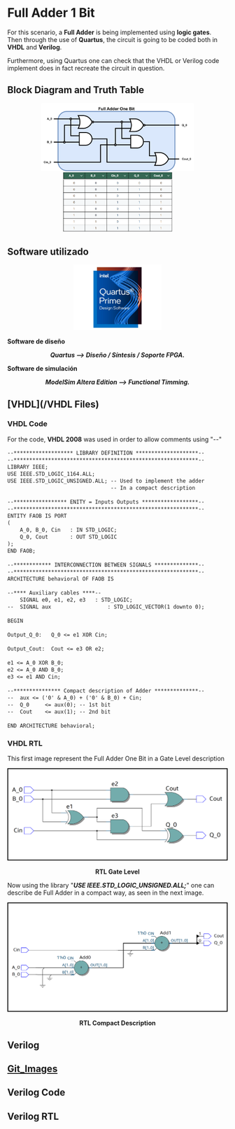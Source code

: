 # Full Adder 1 Bit
For this scenario, a **Full Adder** is being implemented using **logic gates**. Then through the use of **Quartus**, the circuit is going to be coded both in **VHDL** and **Verilog**.

Furthermore, using Quartus one can check that the VHDL or Verilog code implement does in fact recreate the circuit in question.

## Block Diagram and Truth Table
<p align="Center">
<img src="FAOB_Img/FullAdderOneBit.png" alt="Gate Level" width="350" /> 
<img src="FAOB_Img/FullAdderOneBitTruthTable.png" alt="TruthTable" width="250" />  
</p>

## Software utilizado
<p align="center">
<img src="FAOB_Img/Quartus.jpg" alt="QuartusPrime" width="200"/>  
</p>
<p>
    <b>  
        Software de diseño  
    </b>
</p>
<p align ="center" >
    <i>
      <b>  
         Quartus --> Diseño / Síntesis / Soporte FPGA.
      </b>
    </i>
</p>
<p>
    <b>  
        Software de simulación
    </b>
</p>
<p align="center">
  <i>
      <b>  
        ModelSim Altera Edition --> Functional Timming.
      </b>
  </i>
</p>

## [VHDL](/VHDL Files)
### VHDL Code
For the code, **VHDL 2008** was used in order to allow comments using "--"  
```
--******************* LIBRARY DEFINITION ********************--
--***********************************************************--
LIBRARY IEEE;
USE IEEE.STD_LOGIC_1164.ALL;
USE IEEE.STD_LOGIC_UNSIGNED.ALL; -- Used to implement the adder
								 -- In a compact description

--***************** ENITY = Inputs Outputs ******************--
--***********************************************************--
ENTITY FAOB IS PORT 
( 
	A_0, B_0, Cin	: IN STD_LOGIC; 
	Q_0, Cout		: OUT STD_LOGIC 
);
END FAOB;

--************ INTERCONNECTION BETWEEN SIGNALS **************--
--***********************************************************--
ARCHITECTURE behavioral OF FAOB IS

--**** Auxiliary cables ****--
	SIGNAL e0, e1, e2, e3	: STD_LOGIC;
--	SIGNAL aux		 			: STD_LOGIC_VECTOR(1 downto 0);

BEGIN

Output_Q_0:   Q_0 <= e1 XOR Cin;

Output_Cout:  Cout <= e3 OR e2;

e1 <= A_0 XOR B_0;
e2 <= A_0 AND B_0;
e3 <= e1 AND Cin;

--*************** Compact description of Adder **************-- 
--  aux <= ('0' & A_0) + ('0' & B_0) + Cin;
--  Q_0     <= aux(0); -- 1st bit
--  Cout    <= aux(1); -- 2nd bit

END ARCHITECTURE behavioral;
```

### VHDL RTL
This first image represent the Full Adder One Bit in a Gate Level description
<p align="center">
<img src="FAOB_Img/RTL_GateLevel.png" alt="QuartusPrime" width="500" border= 2px black;/>
</p>
<p align="center">
    <b>
       RTL Gate Level
    </b>
</p>

Now using the library "***USE IEEE.STD_LOGIC_UNSIGNED.ALL;***" one can describe de Full Adder in a compact way, as seen in the next image.
<p align="center">
<img src="FAOB_Img/RTL_SIMPLIFIED.png" alt="QuartusPrime" width="500" border= 2px black;/>  
</p>
<p align="center">
    <b>
       RTL Compact Description
    </b>
</p>

## Verilog
## [Git_Images](/Git_Images/)
## Verilog Code
## Verilog RTL
